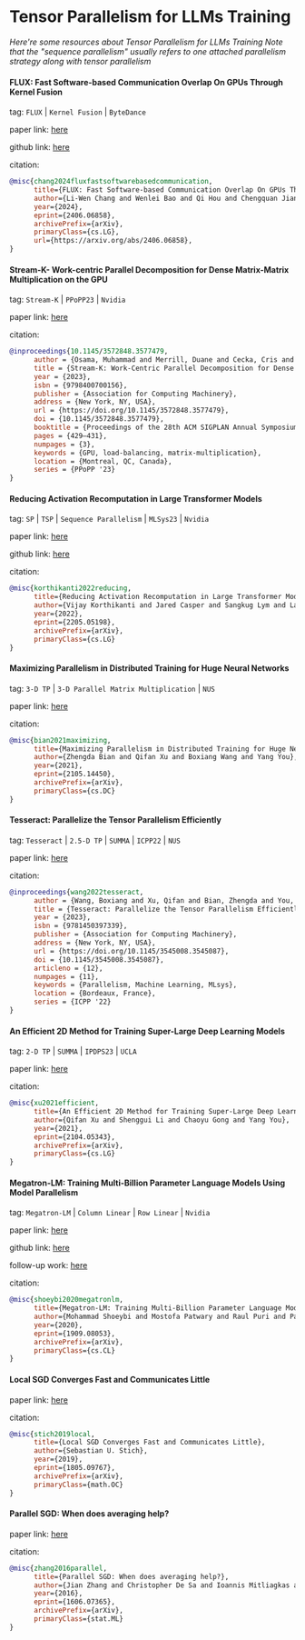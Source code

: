 # Tensor Parallelism for LLMs Training
*Here're some resources about Tensor Parallelism for LLMs Training*
*Note that the "sequence parallelism" usually refers to one attached parallelism strategy along with tensor parallelism*



#### FLUX: Fast Software-based Communication Overlap On GPUs Through Kernel Fusion

tag: `FLUX` | `Kernel Fusion` | `ByteDance`

paper link: [here](https://arxiv.org/pdf/2406.06858)

github link: [here](https://github.com/bytedance/flux)

citation:

```bibtex
@misc{chang2024fluxfastsoftwarebasedcommunication,
      title={FLUX: Fast Software-based Communication Overlap On GPUs Through Kernel Fusion}, 
      author={Li-Wen Chang and Wenlei Bao and Qi Hou and Chengquan Jiang and Ningxin Zheng and Yinmin Zhong and Xuanrun Zhang and Zuquan Song and Ziheng Jiang and Haibin Lin and Xin Jin and Xin Liu},
      year={2024},
      eprint={2406.06858},
      archivePrefix={arXiv},
      primaryClass={cs.LG},
      url={https://arxiv.org/abs/2406.06858}, 
}
```


#### Stream-K- Work-centric Parallel Decomposition for Dense Matrix-Matrix Multiplication on the GPU

tag: `Stream-K` | `PPoPP23` | `Nvidia`

paper link: [here](https://dl.acm.org/doi/pdf/10.1145/3572848.3577479)

citation:

```bibtex
@inproceedings{10.1145/3572848.3577479,
      author = {Osama, Muhammad and Merrill, Duane and Cecka, Cris and Garland, Michael and Owens, John D.},
      title = {Stream-K: Work-Centric Parallel Decomposition for Dense Matrix-Matrix Multiplication on the GPU},
      year = {2023},
      isbn = {9798400700156},
      publisher = {Association for Computing Machinery},
      address = {New York, NY, USA},
      url = {https://doi.org/10.1145/3572848.3577479},
      doi = {10.1145/3572848.3577479},
      booktitle = {Proceedings of the 28th ACM SIGPLAN Annual Symposium on Principles and Practice of Parallel Programming},
      pages = {429–431},
      numpages = {3},
      keywords = {GPU, load-balancing, matrix-multiplication},
      location = {Montreal, QC, Canada},
      series = {PPoPP '23}
}
```


#### Reducing Activation Recomputation in Large Transformer Models

tag: `SP` | `TSP` | `Sequence Parallelism` | `MLSys23` | `Nvidia`

paper link: [here](https://proceedings.mlsys.org/paper_files/paper/2023/file/80083951326cf5b35e5100260d64ed81-Paper-mlsys2023.pdf)

github link: [here](https://github.com/NVIDIA/Megatron-LM)

citation:

```bibtex
@misc{korthikanti2022reducing,
      title={Reducing Activation Recomputation in Large Transformer Models}, 
      author={Vijay Korthikanti and Jared Casper and Sangkug Lym and Lawrence McAfee and Michael Andersch and Mohammad Shoeybi and Bryan Catanzaro},
      year={2022},
      eprint={2205.05198},
      archivePrefix={arXiv},
      primaryClass={cs.LG}
}
```


#### Maximizing Parallelism in Distributed Training for Huge Neural Networks

tag: `3-D TP` | `3-D Parallel Matrix Multiplication` | `NUS`

paper link: [here](https://arxiv.org/pdf/2105.14450)

citation:

```bibtex
@misc{bian2021maximizing,
      title={Maximizing Parallelism in Distributed Training for Huge Neural Networks}, 
      author={Zhengda Bian and Qifan Xu and Boxiang Wang and Yang You},
      year={2021},
      eprint={2105.14450},
      archivePrefix={arXiv},
      primaryClass={cs.DC}
}
```

#### Tesseract: Parallelize the Tensor Parallelism Efficiently

tag: `Tesseract` | `2.5-D TP` | `SUMMA` | `ICPP22` | `NUS`

paper link: [here](https://arxiv.org/pdf/2105.14500)

citation:

```bibtex
@inproceedings{wang2022tesseract,
      author = {Wang, Boxiang and Xu, Qifan and Bian, Zhengda and You, Yang},
      title = {Tesseract: Parallelize the Tensor Parallelism Efficiently},
      year = {2023},
      isbn = {9781450397339},
      publisher = {Association for Computing Machinery},
      address = {New York, NY, USA},
      url = {https://doi.org/10.1145/3545008.3545087},
      doi = {10.1145/3545008.3545087},
      articleno = {12},
      numpages = {11},
      keywords = {Parallelism, Machine Learning, MLsys},
      location = {Bordeaux, France},
      series = {ICPP '22}
}
```


#### An Efficient 2D Method for Training Super-Large Deep Learning Models

tag: `2-D TP` | `SUMMA` | `IPDPS23` | `UCLA`

paper link: [here](https://arxiv.org/pdf/2104.05343)

citation:

```bibtex
@misc{xu2021efficient,
      title={An Efficient 2D Method for Training Super-Large Deep Learning Models}, 
      author={Qifan Xu and Shenggui Li and Chaoyu Gong and Yang You},
      year={2021},
      eprint={2104.05343},
      archivePrefix={arXiv},
      primaryClass={cs.LG}
}
```

#### Megatron-LM: Training Multi-Billion Parameter Language Models Using Model Parallelism

tag: `Megatron-LM` | `Column Linear` | `Row Linear` | `Nvidia`

paper link: [here](https://arxiv.org/pdf/1909.08053.pdf)

github link: [here](https://github.com/NVIDIA/Megatron-LM)

follow-up work: [here](https://arxiv.org/pdf/2104.04473.pdf)

citation:

```bibtex
@misc{shoeybi2020megatronlm,
      title={Megatron-LM: Training Multi-Billion Parameter Language Models Using Model Parallelism}, 
      author={Mohammad Shoeybi and Mostofa Patwary and Raul Puri and Patrick LeGresley and Jared Casper and Bryan Catanzaro},
      year={2020},
      eprint={1909.08053},
      archivePrefix={arXiv},
      primaryClass={cs.CL}
}
```

#### Local SGD Converges Fast and Communicates Little

paper link: [here](https://arxiv.org/pdf/1805.09767.pdf)

citation:

```bibtex
@misc{stich2019local,
      title={Local SGD Converges Fast and Communicates Little}, 
      author={Sebastian U. Stich},
      year={2019},
      eprint={1805.09767},
      archivePrefix={arXiv},
      primaryClass={math.OC}
}
```


#### Parallel SGD: When does averaging help?

paper link: [here](https://arxiv.org/pdf/1606.07365.pdf)

citation:

```bibtex
@misc{zhang2016parallel,
      title={Parallel SGD: When does averaging help?}, 
      author={Jian Zhang and Christopher De Sa and Ioannis Mitliagkas and Christopher Ré},
      year={2016},
      eprint={1606.07365},
      archivePrefix={arXiv},
      primaryClass={stat.ML}
}
```


